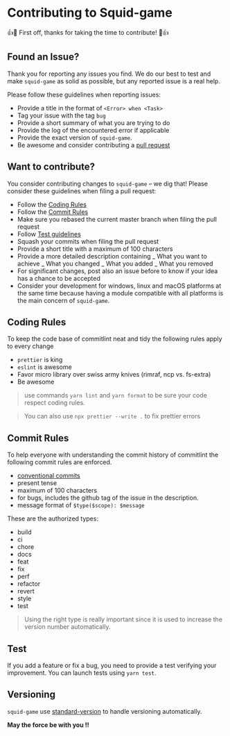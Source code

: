 # Contributing to Squid-game

:+1::tada: First off, thanks for taking the time to contribute! :tada::+1:

## Found an Issue?

Thank you for reporting any issues you find. We do our best to test and make `squid-game` as solid as possible, but any reported issue is a real help.

Please follow these guidelines when reporting issues:

- Provide a title in the format of `<Error> when <Task>`
- Tag your issue with the tag `bug`
- Provide a short summary of what you are trying to do
- Provide the log of the encountered error if applicable
- Provide the exact version of `squid-game`.
- Be awesome and consider contributing a [pull request](#want-to-contribute)

## Want to contribute?

You consider contributing changes to `squid-game` – we dig that!
Please consider these guidelines when filing a pull request:

- Follow the [Coding Rules](#coding-rules)
- Follow the [Commit Rules](#commit-rules)
- Make sure you rebased the current master branch when filing the pull request
- Follow [Test guidelines](#tests)
- Squash your commits when filing the pull request
- Provide a short title with a maximum of 100 characters
- Provide a more detailed description containing
  _ What you want to achieve
  _ What you changed
  _ What you added
  _ What you removed
- For significant changes, post also an issue before to know if your idea has a chance to be accepted
- Consider your development for windows, linux and macOS platforms at the same time
  because having a module compatible with all platforms is the main concern of `squid-game`.

## Coding Rules

To keep the code base of commitlint neat and tidy the following rules apply to every change

- `prettier` is king
- `eslint` is awesome
- Favor micro library over swiss army knives (rimraf, ncp vs. fs-extra)
- Be awesome

> use commands `yarn lint` and `yarn format` to be sure your code
> respect coding rules.

> You can also use `npx prettier --write .` to fix prettier errors

## Commit Rules

To help everyone with understanding the commit history of commitlint the following commit rules are enforced.

- [conventional commits](https://www.conventionalcommits.org/en/v1.0.0-beta.3/)
- present tense
- maximum of 100 characters
- for bugs, includes the github tag of the issue in the description.
- message format of `$type($scope): $message`

These are the authorized types:

- build
- ci
- chore
- docs
- feat
- fix
- perf
- refactor
- revert
- style
- test

> Using the right type is really important since it is used to increase the version number automatically.

## Test

If you add a feature or fix a bug, you need to provide a test verifying your
improvement. You can launch tests using `yarn test`.

## Versioning

`squid-game` use [standard-version](https://github.com/conventional-changelog/standard-version) to handle versioning
automatically.

**May the force be with you !!**
